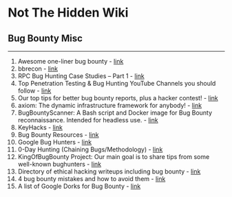 # Not The Hidden Wiki

## Bug Bounty Misc
-----

1. Awesome one-liner bug bounty - [link](https://www.scyllaforums.com/Thread/awesome-one-liner-bug-bounty.113/)
2. bbrecon - [link](https://github.com/serain/bbrecon)
3. RPC Bug Hunting Case Studies – Part 1 - [link](https://www.fortinet.com/blog/threat-research/the-case-studies-of-microsoft-windows-remote-procedure-call-serv)
4. Top Penetration Testing & Bug Hunting YouTube Channels you should follow - [link](https://www.linkedin.com/posts/omarsalama_pentesting-bugbounty-vulnerabilities-activity-6734397230221938688-c2Jq)
5. Our top tips for better bug bounty reports, plus a hacker contest! - [link](https://about.gitlab.com/blog/2020/09/28/top-tips-for-better-bug-bounty-reports-and-a-hacker-contest/#celebrating-great-reports-and-great-reporters)
6. axiom: The dynamic infrastructure framework for anybody! - [link](https://github.com/pry0cc/axiom)
7. BugBountyScanner: A Bash script and Docker image for Bug Bounty reconnaissance. Intended for headless use. - [link](https://github.com/chvancooten/BugBountyScanner)
8. KeyHacks - [link](https://github.com/streaak/keyhacks)
9.  Bug Bounty Resources - [link](https://reconshell.com/bug-bounty-resources/)
10. Google Bug Hunters - [link](https://bughunters.google.com/)
11. 0-Day Hunting (Chaining Bugs/Methodology) - [link](https://blog.riotsecurityteam.com/0day-chains)
12. KingOfBugBounty Project: Our main goal is to share tips from some well-known bughunters - [link](https://github.com/KingOfBugbounty/KingOfBugBountyTips)
13. Directory of ethical hacking writeups including bug bounty - [link](https://pentester.land/writeups/)
14. 4 bug bounty mistakes and how to avoid them - [link](https://blog.intigriti.com/2024/04/17/4-bug-bounty-mistakes-and-how-to-avoid-them/)
15. A list of Google Dorks for Bug Bounty - [link](https://github.com/TakSec/google-dorks-bug-bounty)